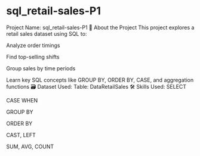 # sql_retail-sales-P1
 Project Name: sql_retail-sales-P1
 📁 About the Project
This project explores a retail sales dataset using SQL to:

Analyze order timings

Find top-selling shifts

Group sales by time periods

Learn key SQL concepts like GROUP BY, ORDER BY, CASE, and aggregation functions
🗃️ Dataset Used:
Table: DataRetailSales
🛠️ Skills Used:
SELECT

CASE WHEN

GROUP BY

ORDER BY

CAST, LEFT

SUM, AVG, COUNT
